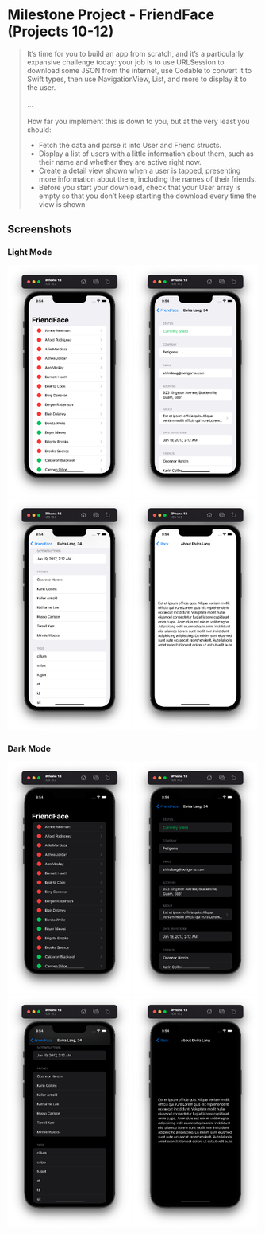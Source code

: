 # Milestone Project - FriendFace (Projects 10-12)

<blockquote>
It’s time for you to build an app from scratch, and it’s a particularly expansive challenge today: your job is to use URLSession to download some JSON from the internet, use Codable to convert it to Swift types, then use NavigationView, List, and more to display it to the user.
<br><br>
...
<br><br>
How far you implement this is down to you, but at the very least you should:

* Fetch the data and parse it into User and Friend structs.
* Display a list of users with a little information about them, such as their name and whether they are active right now.
* Create a detail view shown when a user is tapped, presenting more information about them, including the names of their friends.
* Before you start your download, check that your User array is empty so that you don’t keep starting the download every time the view is shown
</blockquote>

## Screenshots

### Light Mode

<div>
  <img src="Screenshots/Light/Light_01.png" width="250">
  <img src="Screenshots/Light/Light_02.png" width="250">
  <img src="Screenshots/Light/Light_03.png" width="250">
  <img src="Screenshots/Light/Light_04.png" width="250">
</div>

### Dark Mode

<div>
  <img src="Screenshots/Dark/Dark_01.png" width="250">
  <img src="Screenshots/Dark/Dark_02.png" width="250">
  <img src="Screenshots/Dark/Dark_03.png" width="250">
  <img src="Screenshots/Dark/Dark_04.png" width="250">
</div>
